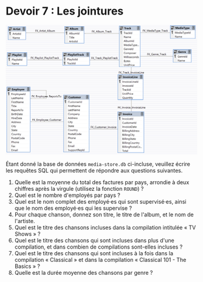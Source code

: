 # Devoir 7 : Les jointures

![Diagram](diagram.png)

Étant donné la base de données `media-store.db` ci-incluse, veuillez
écrire les requêtes SQL qui permettent de répondre aux questions
suivantes.

1.  Quelle est la moyenne du total des factures par pays, arrondie à
    deux chiffres après la virgule (utilisez la fonction `ROUND`) ?
2.  Quel est le nombre d'employés par pays ?
3.  Quel est le nom complet des employé·es qui sont supervisé·es, ainsi
    que le nom des employé·es qui les supervise ?
4.  Pour chaque chanson, donnez son titre, le titre de l'album, et le
    nom de l'artiste.
5.  Quel est le titre des chansons incluses dans la compilation
    intitulée « TV Shows » ?
6.  Quel est le titre des chansons qui sont incluses dans plus d'une
    compilation, et dans combien de compilations sont-elles incluses ?
7.  Quel est le titre des chansons qui sont incluses à la fois dans la
    compilation « Classical » et dans la compilation « Classical 101 -
    The Basics » ?
8.  Quelle est la durée moyenne des chansons par genre ?
